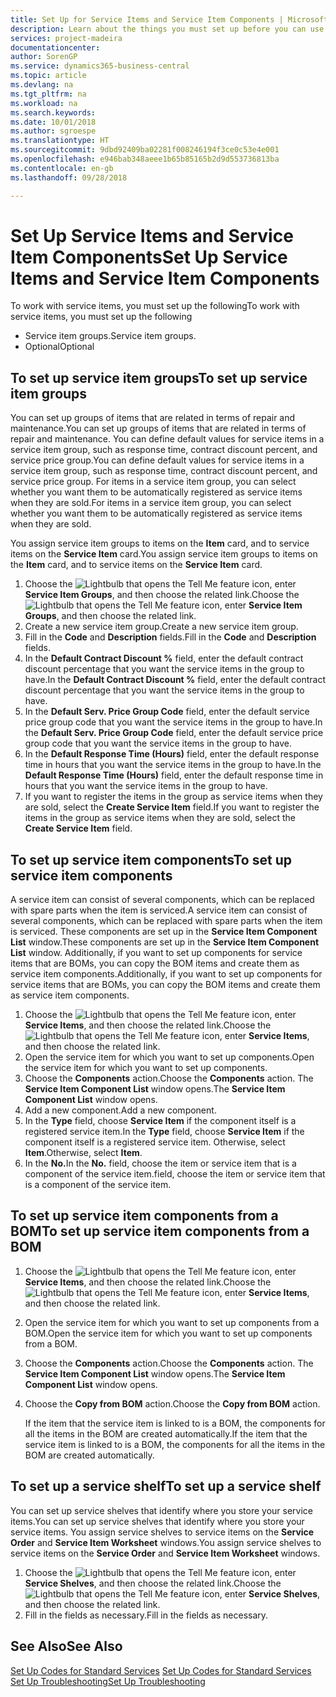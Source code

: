 ```yaml
---
title: Set Up for Service Items and Service Item Components | Microsoft Docs
description: Learn about the things you must set up before you can use service items, including default values such as response time, contract discount percent, and service price group.
services: project-madeira
documentationcenter: 
author: SorenGP
ms.service: dynamics365-business-central
ms.topic: article
ms.devlang: na
ms.tgt_pltfrm: na
ms.workload: na
ms.search.keywords: 
ms.date: 10/01/2018
ms.author: sgroespe
ms.translationtype: HT
ms.sourcegitcommit: 9dbd92409ba02281f008246194f3ce0c53e4e001
ms.openlocfilehash: e946bab348aeee1b65b85165b2d9d553736813ba
ms.contentlocale: en-gb
ms.lasthandoff: 09/28/2018

---
```

# <a name="set-up-service-items-and-service-item-components"></a><span data-ttu-id="f3edf-103">Set Up Service Items and Service Item Components</span><span class="sxs-lookup"><span data-stu-id="f3edf-103">Set Up Service Items and Service Item Components</span></span>
<span data-ttu-id="f3edf-104">To work with service items, you must set up the following</span><span class="sxs-lookup"><span data-stu-id="f3edf-104">To work with service items, you must set up the following</span></span>

* <span data-ttu-id="f3edf-105">Service item groups.</span><span class="sxs-lookup"><span data-stu-id="f3edf-105">Service item groups.</span></span>
* <span data-ttu-id="f3edf-106">Optional</span><span class="sxs-lookup"><span data-stu-id="f3edf-106">Optional</span></span>

## <a name="to-set-up-service-item-groups"></a><span data-ttu-id="f3edf-107">To set up service item groups</span><span class="sxs-lookup"><span data-stu-id="f3edf-107">To set up service item groups</span></span>
<span data-ttu-id="f3edf-108">You can set up groups of items that are related in terms of repair and maintenance.</span><span class="sxs-lookup"><span data-stu-id="f3edf-108">You can set up groups of items that are related in terms of repair and maintenance.</span></span> <span data-ttu-id="f3edf-109">You can define default values for service items in a service item group, such as response time, contract discount percent, and service price group.</span><span class="sxs-lookup"><span data-stu-id="f3edf-109">You can define default values for service items in a service item group, such as response time, contract discount percent, and service price group.</span></span> <span data-ttu-id="f3edf-110">For items in a service item group, you can select whether you want them to be automatically registered as service items when they are sold.</span><span class="sxs-lookup"><span data-stu-id="f3edf-110">For items in a service item group, you can select whether you want them to be automatically registered as service items when they are sold.</span></span>  

<span data-ttu-id="f3edf-111">You assign service item groups to items on the **Item** card, and to service items on the **Service Item** card.</span><span class="sxs-lookup"><span data-stu-id="f3edf-111">You assign service item groups to items on the **Item** card, and to service items on the **Service Item** card.</span></span>  

1. <span data-ttu-id="f3edf-112">Choose the ![Lightbulb that opens the Tell Me feature](media/ui-search/search_small.png "Tell me what you want to do") icon, enter **Service Item Groups**, and then choose the related link.</span><span class="sxs-lookup"><span data-stu-id="f3edf-112">Choose the ![Lightbulb that opens the Tell Me feature](media/ui-search/search_small.png "Tell me what you want to do") icon, enter **Service Item Groups**, and then choose the related link.</span></span>  
2. <span data-ttu-id="f3edf-113">Create a new service item group.</span><span class="sxs-lookup"><span data-stu-id="f3edf-113">Create a new service item group.</span></span>  
3. <span data-ttu-id="f3edf-114">Fill in the **Code** and **Description** fields.</span><span class="sxs-lookup"><span data-stu-id="f3edf-114">Fill in the **Code** and **Description** fields.</span></span>  
4. <span data-ttu-id="f3edf-115">In the **Default Contract Discount %** field, enter the default contract discount percentage that you want the service items in the group to have.</span><span class="sxs-lookup"><span data-stu-id="f3edf-115">In the **Default Contract Discount %** field, enter the default contract discount percentage that you want the service items in the group to have.</span></span>  
5. <span data-ttu-id="f3edf-116">In the **Default Serv. Price Group Code** field, enter the default service price group code that you want the service items in the group to have.</span><span class="sxs-lookup"><span data-stu-id="f3edf-116">In the **Default Serv. Price Group Code** field, enter the default service price group code that you want the service items in the group to have.</span></span>  
6. <span data-ttu-id="f3edf-117">In the **Default Response Time (Hours)** field, enter the default response time in hours that you want the service items in the group to have.</span><span class="sxs-lookup"><span data-stu-id="f3edf-117">In the **Default Response Time (Hours)** field, enter the default response time in hours that you want the service items in the group to have.</span></span>  
7. <span data-ttu-id="f3edf-118">If you want to register the items in the group as service items when they are sold, select the **Create Service Item** field.</span><span class="sxs-lookup"><span data-stu-id="f3edf-118">If you want to register the items in the group as service items when they are sold, select the **Create Service Item** field.</span></span>  

## <a name="to-set-up-service-item-components"></a><span data-ttu-id="f3edf-119">To set up service item components</span><span class="sxs-lookup"><span data-stu-id="f3edf-119">To set up service item components</span></span>
<span data-ttu-id="f3edf-120">A service item can consist of several components, which can be replaced with spare parts when the item is serviced.</span><span class="sxs-lookup"><span data-stu-id="f3edf-120">A service item can consist of several components, which can be replaced with spare parts when the item is serviced.</span></span> <span data-ttu-id="f3edf-121">These components are set up in the **Service Item Component List** window.</span><span class="sxs-lookup"><span data-stu-id="f3edf-121">These components are set up in the **Service Item Component List** window.</span></span> <span data-ttu-id="f3edf-122">Additionally, if you want to set up components for service items that are BOMs, you can copy the BOM items and create them as service item components.</span><span class="sxs-lookup"><span data-stu-id="f3edf-122">Additionally, if you want to set up components for service items that are BOMs, you can copy the BOM items and create them as service item components.</span></span>

1. <span data-ttu-id="f3edf-123">Choose the ![Lightbulb that opens the Tell Me feature](media/ui-search/search_small.png "Tell me what you want to do") icon, enter **Service Items**, and then choose the related link.</span><span class="sxs-lookup"><span data-stu-id="f3edf-123">Choose the ![Lightbulb that opens the Tell Me feature](media/ui-search/search_small.png "Tell me what you want to do") icon, enter **Service Items**, and then choose the related link.</span></span>
2. <span data-ttu-id="f3edf-124">Open the service item for which you want to set up components.</span><span class="sxs-lookup"><span data-stu-id="f3edf-124">Open the service item for which you want to set up components.</span></span>  
3. <span data-ttu-id="f3edf-125">Choose the **Components** action.</span><span class="sxs-lookup"><span data-stu-id="f3edf-125">Choose the **Components** action.</span></span> <span data-ttu-id="f3edf-126">The **Service Item Component List** window opens.</span><span class="sxs-lookup"><span data-stu-id="f3edf-126">The **Service Item Component List** window opens.</span></span>  
4. <span data-ttu-id="f3edf-127">Add a new component.</span><span class="sxs-lookup"><span data-stu-id="f3edf-127">Add a new component.</span></span>  
5. <span data-ttu-id="f3edf-128">In the **Type** field, choose **Service Item** if the component itself is a registered service item.</span><span class="sxs-lookup"><span data-stu-id="f3edf-128">In the **Type** field, choose **Service Item** if the component itself is a registered service item.</span></span> <span data-ttu-id="f3edf-129">Otherwise, select **Item**.</span><span class="sxs-lookup"><span data-stu-id="f3edf-129">Otherwise, select **Item**.</span></span>  
6. <span data-ttu-id="f3edf-130">In the **No.**</span><span class="sxs-lookup"><span data-stu-id="f3edf-130">In the **No.**</span></span> <span data-ttu-id="f3edf-131">field, choose the item or service item that is a component of the service item.</span><span class="sxs-lookup"><span data-stu-id="f3edf-131">field, choose the item or service item that is a component of the service item.</span></span>  

## <a name="to-set-up-service-item-components-from-a-bom"></a><span data-ttu-id="f3edf-132">To set up service item components from a BOM</span><span class="sxs-lookup"><span data-stu-id="f3edf-132">To set up service item components from a BOM</span></span>
1.  <span data-ttu-id="f3edf-133">Choose the ![Lightbulb that opens the Tell Me feature](media/ui-search/search_small.png "Tell me what you want to do") icon, enter **Service Items**, and then choose the related link.</span><span class="sxs-lookup"><span data-stu-id="f3edf-133">Choose the ![Lightbulb that opens the Tell Me feature](media/ui-search/search_small.png "Tell me what you want to do") icon, enter **Service Items**, and then choose the related link.</span></span>  
2. <span data-ttu-id="f3edf-134">Open the service item for which you want to set up components from a BOM.</span><span class="sxs-lookup"><span data-stu-id="f3edf-134">Open the service item for which you want to set up components from a BOM.</span></span>  
3. <span data-ttu-id="f3edf-135">Choose the **Components** action.</span><span class="sxs-lookup"><span data-stu-id="f3edf-135">Choose the **Components** action.</span></span> <span data-ttu-id="f3edf-136">The **Service Item Component List** window opens.</span><span class="sxs-lookup"><span data-stu-id="f3edf-136">The **Service Item Component List** window opens.</span></span>  
4. <span data-ttu-id="f3edf-137">Choose the **Copy from BOM** action.</span><span class="sxs-lookup"><span data-stu-id="f3edf-137">Choose the **Copy from BOM** action.</span></span>  

    <span data-ttu-id="f3edf-138">If the item that the service item is linked to is a BOM, the components for all the items in the BOM are created automatically.</span><span class="sxs-lookup"><span data-stu-id="f3edf-138">If the item that the service item is linked to is a BOM, the components for all the items in the BOM are created automatically.</span></span>  

## <a name="to-set-up-a-service-shelf"></a><span data-ttu-id="f3edf-139">To set up a service shelf</span><span class="sxs-lookup"><span data-stu-id="f3edf-139">To set up a service shelf</span></span>
<span data-ttu-id="f3edf-140">You can set up service shelves that identify where you store your service items.</span><span class="sxs-lookup"><span data-stu-id="f3edf-140">You can set up service shelves that identify where you store your service items.</span></span> <span data-ttu-id="f3edf-141">You assign service shelves to service items on the **Service Order** and **Service Item Worksheet** windows.</span><span class="sxs-lookup"><span data-stu-id="f3edf-141">You assign service shelves to service items on the **Service Order** and **Service Item Worksheet** windows.</span></span>  

1. <span data-ttu-id="f3edf-142">Choose the ![Lightbulb that opens the Tell Me feature](media/ui-search/search_small.png "Tell me what you want to do") icon, enter **Service Shelves**, and then choose the related link.</span><span class="sxs-lookup"><span data-stu-id="f3edf-142">Choose the ![Lightbulb that opens the Tell Me feature](media/ui-search/search_small.png "Tell me what you want to do") icon, enter **Service Shelves**, and then choose the related link.</span></span>
2. <span data-ttu-id="f3edf-143">Fill in the fields as necessary.</span><span class="sxs-lookup"><span data-stu-id="f3edf-143">Fill in the fields as necessary.</span></span>

## <a name="see-also"></a><span data-ttu-id="f3edf-144">See Also</span><span class="sxs-lookup"><span data-stu-id="f3edf-144">See Also</span></span>
<span data-ttu-id="f3edf-145">[Set Up Codes for Standard Services](service-how-setup-service-coding.md) </span><span class="sxs-lookup"><span data-stu-id="f3edf-145">[Set Up Codes for Standard Services](service-how-setup-service-coding.md) </span></span>  
[<span data-ttu-id="f3edf-146">Set Up Troubleshooting</span><span class="sxs-lookup"><span data-stu-id="f3edf-146">Set Up Troubleshooting</span></span>](service-how-setup-troubleshooting.md)

